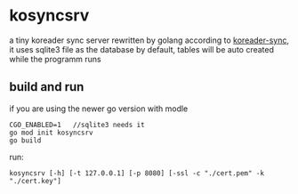 # kosyncsrv
a tiny koreader sync server rewritten by golang according to
[koreader-sync](https://github.com/myelsukov/koreader-sync),
it uses sqlite3 file as the database by default, tables will be auto created while the programm runs

## build and run
if you are using the newer go version with modle
```
CGO_ENABLED=1   //sqlite3 needs it
go mod init kosyncsrv
go build
```
run:
```
kosyncsrv [-h] [-t 127.0.0.1] [-p 8080] [-ssl -c "./cert.pem" -k "./cert.key"]
```



